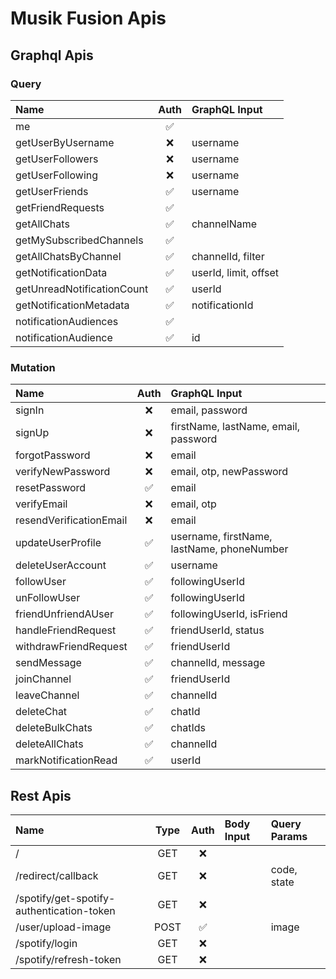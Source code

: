 # Musik Fusion Apis

## Graphql Apis

### Query

| Name                       |        Auth        | GraphQL Input         |
| :------------------------- | :----------------: | :-------------------- |
| me                         | :white_check_mark: |                       |
| getUserByUsername          |        :x:         | username              |
| getUserFollowers           |        :x:         | username              |
| getUserFollowing           |        :x:         | username              |
| getUserFriends             | :white_check_mark: | username              |
| getFriendRequests          | :white_check_mark: |                       |
| getAllChats                | :white_check_mark: | channelName           |
| getMySubscribedChannels    | :white_check_mark: |                       |
| getAllChatsByChannel       | :white_check_mark: | channelId, filter     |
| getNotificationData        | :white_check_mark: | userId, limit, offset |
| getUnreadNotificationCount | :white_check_mark: | userId                |
| getNotificationMetadata    | :white_check_mark: | notificationId        |
| notificationAudiences      | :white_check_mark: |                       |
| notificationAudience       | :white_check_mark: | id                    |

### Mutation

| Name                    |        Auth        | GraphQL Input                              |
| :---------------------- | :----------------: | :----------------------------------------- |
| signIn                  |        :x:         | email, password                            |
| signUp                  |        :x:         | firstName, lastName, email, password       |
| forgotPassword          |        :x:         | email                                      |
| verifyNewPassword       |        :x:         | email, otp, newPassword                    |
| resetPassword           | :white_check_mark: | email                                      |
| verifyEmail             |        :x:         | email, otp                                 |
| resendVerificationEmail |        :x:         | email                                      |
| updateUserProfile       | :white_check_mark: | username, firstName, lastName, phoneNumber |
| deleteUserAccount       | :white_check_mark: | username                                   |
| followUser              | :white_check_mark: | followingUserId                            |
| unFollowUser            | :white_check_mark: | followingUserId                            |
| friendUnfriendAUser     | :white_check_mark: | followingUserId, isFriend                  |
| handleFriendRequest     | :white_check_mark: | friendUserId, status                       |
| withdrawFriendRequest   | :white_check_mark: | friendUserId                               |
| sendMessage             | :white_check_mark: | channelId, message                         |
| joinChannel             | :white_check_mark: | friendUserId                               |
| leaveChannel            | :white_check_mark: | channelId                                  |
| deleteChat              | :white_check_mark: | chatId                                     |
| deleteBulkChats         | :white_check_mark: | chatIds                                    |
| deleteAllChats          | :white_check_mark: | channelId                                  |
| markNotificationRead    | :white_check_mark: | userId                                     |

## Rest Apis

| Name                                      | Type |        Auth        | Body Input | Query Params |
| :---------------------------------------- | :--: | :----------------: | :--------- | :----------- |
| /                                         | GET  |        :x:         |            |              |
| /redirect/callback                        | GET  |        :x:         |            | code, state  |
| /spotify/get-spotify-authentication-token | GET  |        :x:         |            |              |
| /user/upload-image                        | POST | :white_check_mark: |            | image        |
| /spotify/login                            | GET  |        :x:         |            |              |
| /spotify/refresh-token                    | GET  |        :x:         |            |              |
